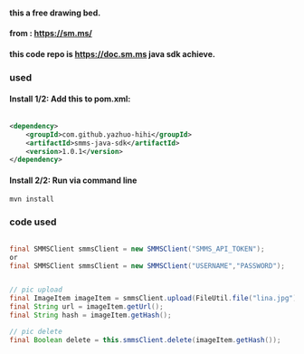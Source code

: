#### this a free drawing bed.

#### from : https://sm.ms/

#### this code repo is https://doc.sm.ms java sdk achieve.

### used

#### Install 1/2: Add this to pom.xml:

```xml

<dependency>
    <groupId>com.github.yazhuo-hihi</groupId>
    <artifactId>smms-java-sdk</artifactId>
    <version>1.0.1</version>
</dependency>
```

#### Install 2/2: Run via command line

```shell
mvn install
```

### code used

```java

final SMMSClient smmsClient = new SMMSClient("SMMS_API_TOKEN");
or 
final SMMSClient smmsClient = new SMMSClient("USERNAME","PASSWORD");


// pic upload
final ImageItem imageItem = smmsClient.upload(FileUtil.file("lina.jpg"));
final String url = imageItem.getUrl();
final String hash = imageItem.getHash();

// pic delete 
final Boolean delete = this.smmsClient.delete(imageItem.getHash());

```
